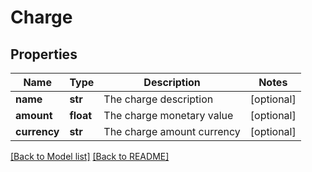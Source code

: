 # Charge

## Properties

Name | Type | Description | Notes
------------ | ------------- | ------------- | -------------
**name** | **str** | The charge description | [optional] 
**amount** | **float** | The charge monetary value | [optional] 
**currency** | **str** | The charge amount currency | [optional] 

[[Back to Model list]](../README.md#documentation-for-models) [[Back to README]](../README.md)

